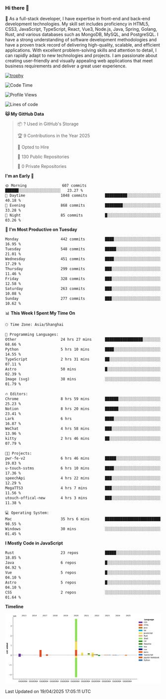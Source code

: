 ### Hi there 👋

🌱 As a full-stack developer, I have expertise in front-end and back-end development technologies. My skill set includes proficiency in HTML5, CSS3, JavaScript, TypeScript, React, Vue3, Node.js, Java, Spring, Golang, Rust, and various databases such as MongoDB, MySQL, and PostgreSQL. I have a strong understanding of software development methodologies and have a proven track record of delivering high-quality, scalable, and efficient applications. With excellent problem-solving skills and attention to detail, I can rapidly adapt to new technologies and projects. I am passionate about creating user-friendly and visually appealing web applications that meet business requirements and deliver a great user experience.

[![trophy](https://github-profile-trophy.vercel.app/?username=elton&rank=SECRET,SSS,SS,S,AAA,AA,A&theme=onedark&no-frame=true&margin-w=10)](https://github.com/ryo-ma/github-profile-trophy)

<!--START_SECTION:waka-->
![Code Time](http://img.shields.io/badge/Code%20Time-1%2C557%20hrs%204%20mins-blue)

![Profile Views](http://img.shields.io/badge/Profile%20Views-0-blue)

![Lines of code](https://img.shields.io/badge/From%20Hello%20World%20I%27ve%20Written-5.6%20million%20lines%20of%20code-blue)

**🐱 My GitHub Data** 

> 📦 ? Used in GitHub's Storage 
 > 
> 🏆 9 Contributions in the Year 2025
 > 
> 💼 Opted to Hire
 > 
> 📜 130 Public Repositories 
 > 
> 🔑 0 Private Repositories 
 > 
**I'm an Early 🐤** 

```text
🌞 Morning                607 commits         ██████░░░░░░░░░░░░░░░░░░░   23.27 % 
🌆 Daytime                1048 commits        ██████████░░░░░░░░░░░░░░░   40.18 % 
🌃 Evening                868 commits         ████████░░░░░░░░░░░░░░░░░   33.28 % 
🌙 Night                  85 commits          █░░░░░░░░░░░░░░░░░░░░░░░░   03.26 % 
```
📅 **I'm Most Productive on Tuesday** 

```text
Monday                   442 commits         ████░░░░░░░░░░░░░░░░░░░░░   16.95 % 
Tuesday                  548 commits         █████░░░░░░░░░░░░░░░░░░░░   21.01 % 
Wednesday                451 commits         ████░░░░░░░░░░░░░░░░░░░░░   17.29 % 
Thursday                 299 commits         ███░░░░░░░░░░░░░░░░░░░░░░   11.46 % 
Friday                   328 commits         ███░░░░░░░░░░░░░░░░░░░░░░   12.58 % 
Saturday                 263 commits         ███░░░░░░░░░░░░░░░░░░░░░░   10.08 % 
Sunday                   277 commits         ███░░░░░░░░░░░░░░░░░░░░░░   10.62 % 
```


📊 **This Week I Spent My Time On** 

```text
🕑︎ Time Zone: Asia/Shanghai

💬 Programming Languages: 
Other                    24 hrs 27 mins      █████████████████░░░░░░░░   68.66 % 
Python                   5 hrs 10 mins       ████░░░░░░░░░░░░░░░░░░░░░   14.55 % 
TypeScript               2 hrs 31 mins       ██░░░░░░░░░░░░░░░░░░░░░░░   07.11 % 
Astro                    50 mins             █░░░░░░░░░░░░░░░░░░░░░░░░   02.39 % 
Image (svg)              38 mins             ░░░░░░░░░░░░░░░░░░░░░░░░░   01.79 % 

🔥 Editors: 
Chrome                   8 hrs 59 mins       ██████░░░░░░░░░░░░░░░░░░░   25.23 % 
Notion                   8 hrs 20 mins       ██████░░░░░░░░░░░░░░░░░░░   23.41 % 
Lark                     6 hrs               ████░░░░░░░░░░░░░░░░░░░░░   16.87 % 
WeChat                   4 hrs 58 mins       ███░░░░░░░░░░░░░░░░░░░░░░   13.96 % 
kitty                    2 hrs 46 mins       ██░░░░░░░░░░░░░░░░░░░░░░░   07.79 % 

🐱‍💻 Projects: 
pwr-fe-v2                6 hrs 46 mins       █████░░░░░░░░░░░░░░░░░░░░   19.03 % 
u-touch-sstms            6 hrs 10 mins       ████░░░░░░░░░░░░░░░░░░░░░   17.36 % 
speechApi                4 hrs 22 mins       ███░░░░░░░░░░░░░░░░░░░░░░   12.29 % 
MegaTTS3                 4 hrs 7 mins        ███░░░░░░░░░░░░░░░░░░░░░░   11.56 % 
utouch-offical-new       4 hrs 3 mins        ███░░░░░░░░░░░░░░░░░░░░░░   11.38 % 

💻 Operating System: 
Mac                      35 hrs 6 mins       █████████████████████████   98.55 % 
Windows                  30 mins             ░░░░░░░░░░░░░░░░░░░░░░░░░   01.45 % 
```

**I Mostly Code in JavaScript** 

```text
Rust                     23 repos            █████░░░░░░░░░░░░░░░░░░░░   18.85 % 
Java                     6 repos             █░░░░░░░░░░░░░░░░░░░░░░░░   04.92 % 
Vue                      5 repos             █░░░░░░░░░░░░░░░░░░░░░░░░   04.10 % 
Astro                    5 repos             █░░░░░░░░░░░░░░░░░░░░░░░░   04.10 % 
CSS                      2 repos             ░░░░░░░░░░░░░░░░░░░░░░░░░   01.64 % 
```



**Timeline**

![Lines of Code chart](https://raw.githubusercontent.com/elton/elton/main/assets/bar_graph.png)


 Last Updated on 19/04/2025 17:05:11 UTC
<!--END_SECTION:waka-->

<!--
**elton/elton** is a ✨ _special_ ✨ repository because its `README.md` (this file) appears on your GitHub profile.

Here are some ideas to get you started:

- 🔭 I’m currently working on ...
- 🌱 I’m currently learning ...
- 👯 I’m looking to collaborate on ...
- 🤔 I’m looking for help with ...
- 💬 Ask me about ...
- 📫 How to reach me: ...
- 😄 Pronouns: ...
- ⚡ Fun fact: ...
-->
